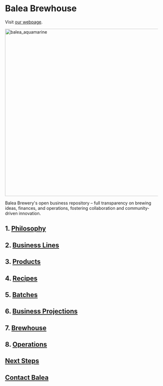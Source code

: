 # Balea Brewhouse
Visit [our webpage](https://baleabrewhouse.netlify.app/).

<image src="./marketing/branding/balea_aquamarine.svg" alt="balea_aquamarine" width="550"/>

Balea Brewery's open business repository – full transparency on brewing ideas, finances, and operations, fostering collaboration and community-driven innovation.


## 1. [Philosophy](./doc/philosophy.md)


## 2. [Business Lines](./doc/business_lines.md)


## 3. [Products](./doc/products.md)


## 4. [Recipes](./doc/recipes.md)


## 5. [Batches](.https://docs.google.com/spreadsheets/d/1g0QLpLwEBhVCjyEvlgSv63yysXk9_XxcegWlaK4cg6A/edit?usp=sharing)


## 6. [Business Projections](./doc/business_projections.md)


## 7. [Brewhouse](./doc/brewhouse.md)


## 8. [Operations](./doc/operations.md)


## [Next Steps](./doc/next_steps.md)


## [Contact Balea](./doc/contact.md)

